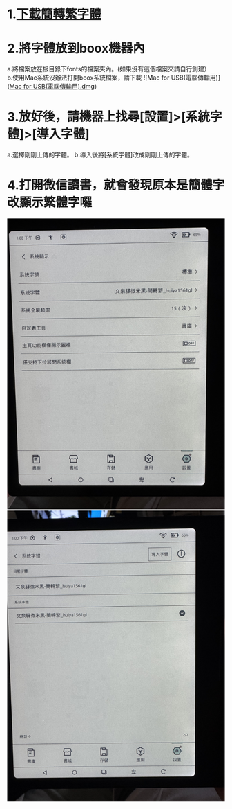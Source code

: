 # 1.[下載簡轉繁字體](https://github.com/scott122tw/boox_go_color/blob/main/%E6%96%87%E6%B3%89%E9%A9%9B%E5%BE%AE%E7%B1%B3%E9%BB%91-%E7%B0%A1%E8%BD%89%E7%B9%81.ttf)
# 2.將字體放到boox機器內
a.將檔案放在根目錄下fonts的檔案夾內。(如果沒有這個檔案夾請自行創建）<br>
b.使用Mac系統沒辦法打開boox系統檔案，請下載 ![Mac for USB(電腦傳輸用)]([Mac for USB(電腦傳輸用).dmg](https://github.com/scott122tw/boox_go_color/blob/main/Mac%20for%20USB(%E9%9B%BB%E8%85%A6%E5%82%B3%E8%BC%B8%E7%94%A8).dmg))
# 3.放好後，請機器上找尋[設置]>[系統字體]>[導入字體]
a.選擇剛剛上傳的字體。
b.導入後將[系統字體]改成剛剛上傳的字體。
# 4.打開微信讀書，就會發現原本是簡體字改顯示繁體字囉


![image](IMG_6351.jpg)
![image](IMG_6352.jpg)  
